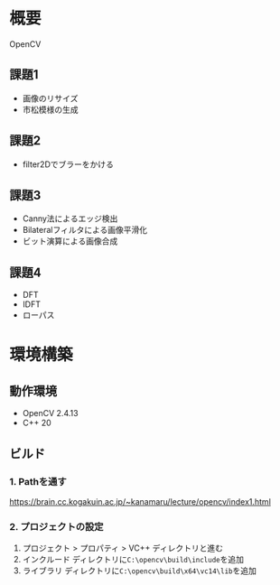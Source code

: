 # 概要

OpenCV

## 課題1

- 画像のリサイズ
- 市松模様の生成

## 課題2

- filter2Dでブラーをかける

## 課題3

- Canny法によるエッジ検出
- Bilateralフィルタによる画像平滑化
- ビット演算による画像合成

## 課題4

- DFT
- IDFT
- ローパス

# 環境構築

## 動作環境

- OpenCV 2.4.13
- C++ 20

## ビルド

### 1. Pathを通す
https://brain.cc.kogakuin.ac.jp/~kanamaru/lecture/opencv/index1.html

### 2. プロジェクトの設定

1. プロジェクト > プロパティ > VC++ ディレクトリと進む
2. インクルード ディレクトリに`C:\opencv\build\include`を追加
3. ライブラリ ディレクトリに`C:\opencv\build\x64\vc14\lib`を追加
